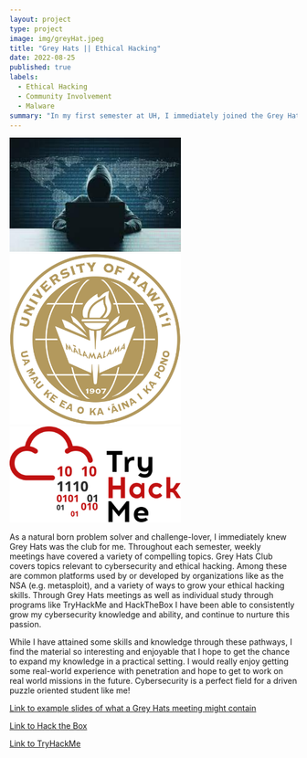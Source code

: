 ```yaml
---
layout: project
type: project
image: img/greyHat.jpeg
title: "Grey Hats || Ethical Hacking"
date: 2022-08-25
published: true
labels:
  - Ethical Hacking
  - Community Involvement
  - Malware
summary: "In my first semester at UH, I immediately joined the Grey Hats club. Through this club I have gained exposure to a variety of different platforms and experiences"
---
```


<div class="text-center p-4">
  <img width="300px" src="../img/hacker.jpeg" class="img-thumbnail" >
  <img width="300px" src="../img/UHEmblem.png" class="img-thumbnail" >
  <img width="300px" src="../img/TryHackMeLogo.png" class="img-thumbnail" >
</div>

As a natural born problem solver and challenge-lover, I immediately knew Grey Hats was the club for me. Throughout each semester, weekly meetings have covered a variety of compelling topics. Grey Hats Club covers topics relevant to cybersecurity and ethical hacking. Among these are common platforms used by or developed by organizations like as the NSA (e.g. metasploit), and a variety of ways to grow your ethical hacking skills. Through Grey Hats meetings as well as individual study through programs like TryHackMe and HackTheBox I have been able to consistently grow my cybersecurity knowledge and ability, and continue to nurture this passion. 

While I have attained some skills and knowledge through these pathways, I find the material so interesting and enjoyable that I hope to get the chance to expand my knowledge in a practical setting. I would really enjoy getting some real-world experience with penetration and hope to get to work on real world missions in the future. Cybersecurity is a perfect field for a driven puzzle oriented student like me! 

[Link to example slides of what a Grey Hats meeting might contain](https://SienneR.github.io/projects/projectStuff/Metasploit.pdf)

[Link to Hack the Box](https://www.hackthebox.com/)

[Link to TryHackMe](https://tryhackme.com/)

